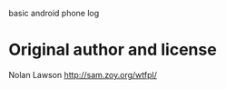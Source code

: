 basic android phone log



Original author and license
======

Nolan Lawson
http://sam.zoy.org/wtfpl/
